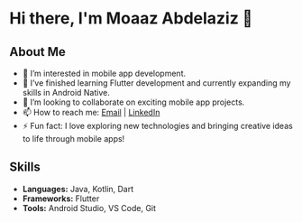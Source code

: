 # Hi there, I'm Moaaz Abdelaziz 👋

## About Me
- 👀 I’m interested in mobile app development.
- 🌱 I’ve finished learning Flutter development and currently expanding my skills in Android Native.
- 💞️ I’m looking to collaborate on exciting mobile app projects.
- 📫 How to reach me: [Email](mailto:moaazwork1@gmail.com) | [LinkedIn]([https://www.linkedin.com/in/your-linkedin/](https://www.linkedin.com/in/moaaz-sakr-67a520246/))
- ⚡ Fun fact: I love exploring new technologies and bringing creative ideas to life through mobile apps!

## Skills
- **Languages:** Java, Kotlin, Dart
- **Frameworks:** Flutter
- **Tools:** Android Studio, VS Code, Git

<!---
MoaazAbdelaziz/MoaazAbdelaziz is a ✨ special ✨ repository because its `README.md` (this file) appears on your GitHub profile.
You can click the Preview link to take a look at your changes.
--->
